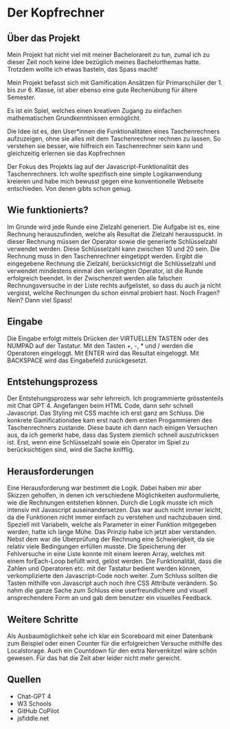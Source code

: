 # Der Kopfrechner

## Über das Projekt

Mein Projekt hat nicht viel mit meiner Bachelorareit zu tun, zumal ich zu dieser Zeit noch keine Idee bezüglich meines Bachelorthemas hatte. Trotzdem wollte ich etwas basteln, das Spass macht!

Mein Projekt befasst sich mit Gamification Ansätzen für Primarschüler der 1. bis zur 6. Klasse, ist aber ebenso eine gute Rechenübung für ältere Semester. 

Es ist ein Spiel, welches einen kreativen Zugang zu einfachen mathematischen Grundkenntnissen ermöglicht.

Die Idee ist es, den User*innen die Funktionalitäten eines Taschenrechners aufzuzeigen, ohne sie alles mit dem Taschenrechner rechnen zu lassen. So verstehen sie besser, wie hilfreich ein Taschenrechner sein kann und gleichzeitig erlernen sie das Kopfrechnen

Der Fokus des Projekts lag auf der Javascript-Funktionalität des Taschenrechners. Ich wollte spezifisch eine simple Logikanwendung kreieren und habe mich bewusst gegen eine konventionelle Webseite entschieden. Von denen gibts schon genug.

## Wie funktionierts?

Im Grunde wird jede Runde eine Zielzahl generiert. Die Aufgabe ist es, eine Rechnung herauszufinden, welche als Resultat die Zielzahl herausspuckt. In dieser Rechnung müssen der Operator sowie die generierte Schlüsselzahl verwendet werden. Diese Schlüsselzahl kann zwischen 10 und 20 sein. Die Rechnung muss in den Taschenrechner eingetippt werden. Ergibt die eingegebene Rechnung die Zielzahl, berücksichtigt die Schlüsselzahl und verwendet mindestens einmal den verlangten Operator, ist die Runde erfolgreich beendet. In der Zwischenzeit werden alle falschen Rechnungsversuche in der Liste rechts aufgelistet, so dass du auch ja nicht vergisst, welche Rechnungen du schon einmal probiert hast. Noch Fragen? Nein? Dann viel Spass!

## Eingabe

Die Eingabe erfolgt mittels Drücken der VIRTUELLEN TASTEN oder des NUMPAD auf der Tastatur.
Mit den Tasten +, -, * und / werden die Operatoren eingeloggt. 
Mit ENTER wird das Resultat eingeloggt.
Mit BACKSPACE wird das Eingabefeld zurückgesetzt. 

## Entstehungsprozess

Der Entstehungsprozess war sehr lehrreich. Ich programmierte grösstenteils mit Chat GPT 4. Angefangen beim HTML Code, dann sehr schnell Javascript. Das Styling mit CSS machte ich erst ganz am Schluss. Die konkrete Gamificationidee kam erst nach dem ersten Progammieren des Taschenrechners zustande. Diese baute ich dann nach einigen Versuchen aus, da ich gemerkt habe, dass das System ziemlich schnell auszutricksen ist. Erst, wenn eine Schlüsselzahl sowie ein Operator im Spiel zu berücksichtigen sind, wird die Sache knifflig. 

## Herausforderungen

Eine Herausforderung war bestimmt die Logik. Dabei haben mir aber Skizzen geholfen, in denen ich verschiedene Möglichkeiten ausformulierte, wie die Rechnungen entstehen können. Durch die Logik musste ich mich intensiv mit Javascript auseinandersetzen. Das war auch nicht immer leicht, da die Funktionen nicht immer einfach zu verstehen und nachzubauen sind. Speziell mit Variabeln, welche als Parameter in einer Funktion mitgegeben werden, hatte ich lange Mühe. Das Prinzip habe ich jetzt aber verstanden.
Nebst dem war die Überprüfung der Rechnung eine Schwierigkeit, da sie relativ viele Bedingungen erfüllen musste. Die Speicherung der Fehlversuche in eine Liste konnte mit einem leeren Array, welches mit einem forEach-Loop befüllt wird, gelöst werden. Die Funktionalität, dass die Zahlen und Operatoren etc. mit der Tastatur bedient werden können, verkomplizierte den Javascript-Code noch weiter. Zum Schluss sollten die Tasten mithilfe von Javascript auch noch ihre CSS Attribute verändern. So nahm die ganze Sache zum Schluss eine userfreundlichere und visuell ansprechendere Form an und gab dem benutzer ein visuelles Feedback.

## Weitere Schritte
Als Ausbaumöglichkeit sehe ich klar ein Scoreboard mit einer Datenbank zum Beispiel oder einen Counter für die erfolgreichen Versuche mithilfe des Localstorage. Auch ein Countdown für den extra Nervenkitzel wäre schön gewesen. Für das hat die Zeit aber leider nicht mehr gereicht.

## Quellen

- Chat-GPT 4
- W3 Schools
- GitHub CoPilot
- jsfiddle.net





